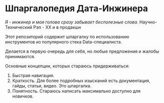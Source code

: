 # Шпаргалопедия Дата-Инжинера

*Я - инжинер и моя голова сразу забывает бесполезные слова*. Научно-Технический Рэп - ХХ и в продакшн

Этот репозиторий содержит шпаргалку по использованию инструментов из популярного стека Data-специалиста.

Делается в первую очередь для себя, но любые предложения и жалобы принимаются.

Основные концепции, которых стараюсь придерживаться:
1. Быстрая навигация. 
2. Краткость. Для более подробных изысканий есть документация, гайды, статьи, видео. Это шпаргалка.
3. Понятность. Стараюсь написать максимально доступно для новичков.
